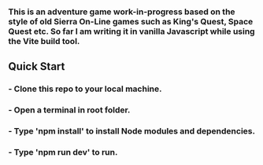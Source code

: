 ### This is an adventure game work-in-progress based on the style of old Sierra On-Line games such as King's Quest, Space Quest etc. So far I am writing it in vanilla Javascript while using the Vite build tool.

## Quick Start
### - Clone this repo to your local machine.
### - Open a terminal in root folder.
### - Type 'npm install' to install Node modules and dependencies.
### - Type 'npm run dev' to run.